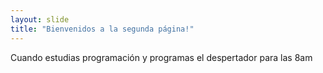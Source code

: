 ```yaml
---
layout: slide
title: "Bienvenidos a la segunda página!"
---
```

Cuando estudias programación y programas el despertador para las 8am
